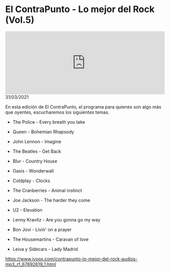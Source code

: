 #  El ContraPunto - Lo mejor del Rock (Vol.5)
<iframe id='audio_88903085' frameborder='0' allowfullscreen='' scrolling='no' height='200' style='width:100%;' src='https://www.ivoox.com/player_ej_67692619_6_1.html' loading='lazy'></iframe>31/03/2021

En esta edición de El ContraPunto, el programa para quienes son algo más que oyentes, escucharemos los siguientes temas. 

 - The Police - Every breath you take

 - Queen - Bohemian Rhapsody

 - John Lennon - Imagine

 - The Beatles - Get Back

 - Blur - Country House

 - Oasis - Wonderwall

 - Coldplay - Clocks

 - The Cranberries - Animal instinct

 - Joe Jackson - The harder they come

 - U2 - Elevation

 - Lenny Kravitz - Are you gonna go my way

 - Bon Jovi - Livin' on a prayer

 - The Housemartins - Caravan of love

 - Leiva y Sidecars - Lady Madrid 

 

https://www.ivoox.com/contrapunto-lo-mejor-del-rock-audios-mp3_rf_67692619_1.html
